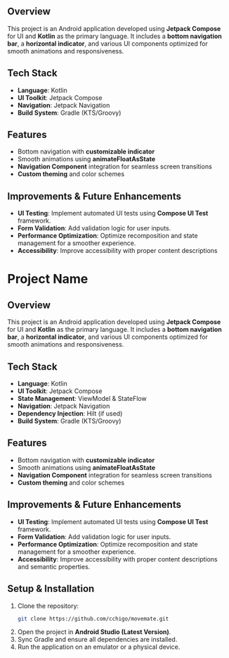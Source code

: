 
## Overview
This project is an Android application developed using **Jetpack Compose** for UI and **Kotlin** as the primary language. It includes a **bottom navigation bar**, a **horizontal indicator**, and various UI components optimized for smooth animations and responsiveness.

## Tech Stack
- **Language**: Kotlin
- **UI Toolkit**: Jetpack Compose
- **Navigation**: Jetpack Navigation
- **Build System**: Gradle (KTS/Groovy)

## Features
- Bottom navigation with **customizable indicator**
- Smooth animations using **animateFloatAsState**
- **Navigation Component** integration for seamless screen transitions
- **Custom theming** and color schemes

## Improvements & Future Enhancements
- **UI Testing**: Implement automated UI tests using **Compose UI Test** framework.
- **Form Validation**: Add validation logic for user inputs.
- **Performance Optimization**: Optimize recomposition and state management for a smoother experience.
- **Accessibility**: Improve accessibility with proper content descriptions

# Project Name

## Overview
This project is an Android application developed using **Jetpack Compose** for UI and **Kotlin** as the primary language. It includes a **bottom navigation bar**, a **horizontal indicator**, and various UI components optimized for smooth animations and responsiveness.

## Tech Stack
- **Language**: Kotlin
- **UI Toolkit**: Jetpack Compose
- **State Management**: ViewModel & StateFlow
- **Navigation**: Jetpack Navigation
- **Dependency Injection**: Hilt (if used)
- **Build System**: Gradle (KTS/Groovy)

## Features
- Bottom navigation with **customizable indicator**
- Smooth animations using **animateFloatAsState**
- **Navigation Component** integration for seamless screen transitions
- **Custom theming** and color schemes

## Improvements & Future Enhancements
- **UI Testing**: Implement automated UI tests using **Compose UI Test** framework.
- **Form Validation**: Add validation logic for user inputs.
- **Performance Optimization**: Optimize recomposition and state management for a smoother experience.
- **Accessibility**: Improve accessibility with proper content descriptions and semantic properties.

## Setup & Installation
1. Clone the repository:
   ```sh
   git clone https://github.com/cchigo/movemate.git
   ```
2. Open the project in **Android Studio (Latest Version)**.
3. Sync Gradle and ensure all dependencies are installed.
4. Run the application on an emulator or a physical device.

